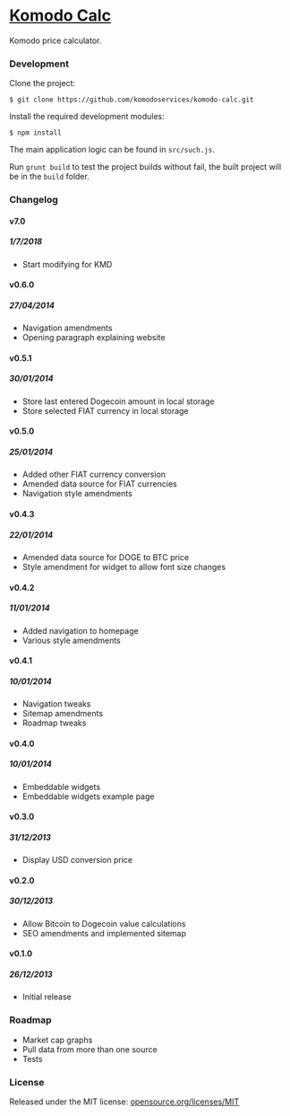# [Komodo Calc][1]

Komodo price calculator.

### Development

Clone the project:

`$ git clone https://github.com/komodoservices/komodo-calc.git`

Install the required development modules:

`$ npm install`

The main application logic can be found in `src/such.js`.

Run `grunt build` to test the project builds without fail, the built project will be in the `build` folder.

### Changelog

#### v7.0
##### 1/7/2018

* Start modifying for KMD

#### v0.6.0
##### 27/04/2014

* Navigation amendments
* Opening paragraph explaining website

#### v0.5.1
##### 30/01/2014

* Store last entered Dogecoin amount in local storage
* Store selected FIAT currency in local storage

#### v0.5.0
##### 25/01/2014

* Added other FIAT currency conversion
* Amended data source for FIAT currencies
* Navigation style amendments

#### v0.4.3
##### 22/01/2014

* Amended data source for DOGE to BTC price
* Style amendment for widget to allow font size changes

#### v0.4.2
##### 11/01/2014

* Added navigation to homepage
* Various style amendments

#### v0.4.1
##### 10/01/2014

* Navigation tweaks
* Sitemap amendments
* Roadmap tweaks

#### v0.4.0
##### 10/01/2014

* Embeddable widgets
* Embeddable widgets example page

#### v0.3.0
##### 31/12/2013

* Display USD conversion price

#### v0.2.0
##### 30/12/2013

* Allow Bitcoin to Dogecoin value calculations
* SEO amendments and implemented sitemap

#### v0.1.0
##### 26/12/2013

* Initial release

### Roadmap

* Market cap graphs
* Pull data from more than one source
* Tests

### License

Released under the MIT license: [opensource.org/licenses/MIT][2]

  [1]: http://calc.komodo.services
  [2]: http://opensource.org/licenses/MIT
